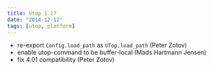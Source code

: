 ```yaml
---
title: Utop 1.17
date: "2014-12-12"
tags: [utop, platform]
---
```


* re-export `Config.load_path` as `UTop.load_path` (Peter Zotov)
* enable utop-command to be buffer-local (Mads Hartmann Jensen)
* fix 4.01 compatibility (Peter Zotov)
